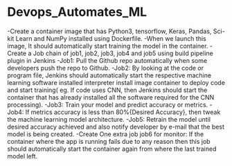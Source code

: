 # Devops_Automates_ML
-Create a container image that has Python3, tensorflow, Keras, Pandas, Sci-kit Learn and NumPy installed using Dockerfile.
-When we launch this image, It should automatically start training the model in the container.
-Create a Job chain of job1, job2, job3, job4 and job5 using build pipeline plugin in Jenkins
-Job1: Pull the Github repo automatically when some developers push the repo to Github.
-Job2: By looking at the code or program file, Jenkins should automatically start the respective machine learning software installed interpreter install image container to deploy code and start training( eg. If code uses CNN, then Jenkins should start the container that has already installed all the software required for the CNN processing).
-Job3: Train your model and predict accuracy or metrics.
-Job4: If metrics accuracy is less than 80%{Desired Accuracy}, then tweak the machine learning model architecture.
-Job5: Retrain the model until desired accuracy achieved and also notify developer by e-mail that the best model is being created.
-Create One extra job job6 for monitor: If the container where the app is running fails due to any reason then this job should automatically start the container again from where the last trained model left.
